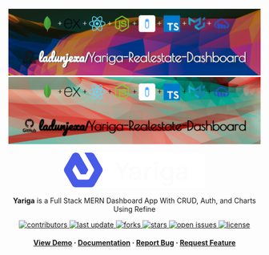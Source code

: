 <a name="readme-top"></a>
<div align="center">

  ![Project Banner](readme_assets/readme_banner.png#gh-dark-mode-only)
  ![Project Banner](readme_assets/readme_banner-light.png#gh-light-mode-only)

<!--   <h1>Yariga</h1> -->
  <img src="readme_assets/yariga_logo.svg" />
  
  <p>
    <b>Yariga</b> is a Full Stack MERN Dashboard App With CRUD, Auth, and Charts Using Refine
  </p>

  
<!-- Badges -->
<p>
  <a href="https://github.com/ladunjexa/Yariga-Realestate-Dashboard/graphs/contributors">
    <img src="https://img.shields.io/github/contributors/ladunjexa/Yariga-Realestate-Dashboard" alt="contributors" />
  </a>
  <a href="">
    <img src="https://img.shields.io/github/last-commit/ladunjexa/Yariga-Realestate-Dashboard" alt="last update" />
  </a>
  <a href="https://github.com/ladunjexa/Yariga-Realestate-Dashboard/network/members">
    <img src="https://img.shields.io/github/forks/ladunjexa/Yariga-Realestate-Dashboard" alt="forks" />
  </a>
  <a href="https://github.com/ladunjexa/Yariga-Realestate-Dashboard/stargazers">
    <img src="https://img.shields.io/github/stars/ladunjexa/Yariga-Realestate-Dashboard" alt="stars" />
  </a>
  <a href="https://github.com/ladunjexa/Yariga-Realestate-Dashboard/issues/">
    <img src="https://img.shields.io/github/issues/ladunjexa/Yariga-Realestate-Dashboard" alt="open issues" />
  </a>
  <a href="https://github.com/ladunjexa/Yariga-Realestate-Dashboard/blob/master/LICENSE">
    <img src="https://img.shields.io/github/license/ladunjexa/Yariga-Realestate-Dashboard.svg" alt="license" />
  </a>
</p>
   
 <h4>
    <a href="https://Yariga-Realestate-Dashboard.vercel.app/">View Demo</a>
  <span> · </span>
    <a href="https://github.com/ladunjexa/Yariga-Realestate-Dashboard">Documentation</a>
  <span> · </span>
    <a href="https://github.com/ladunjexa/Yariga-Realestate-Dashboard/issues/">Report Bug</a>
  <span> · </span>
    <a href="https://github.com/ladunjexa/Yariga-Realestate-Dashboard/issues/">Request Feature</a>
  </h4>
</div>
